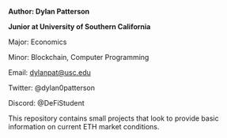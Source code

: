 **Author: Dylan Patterson**

**Junior at University of Southern California**

Major: Economics

Minor: Blockchain, Computer Programming

Email: dylanpat@usc.edu

Twitter: @dylan0patterson

Discord: @DeFiStudent



This repository contains small projects that look to provide basic information on current ETH market conditions.


